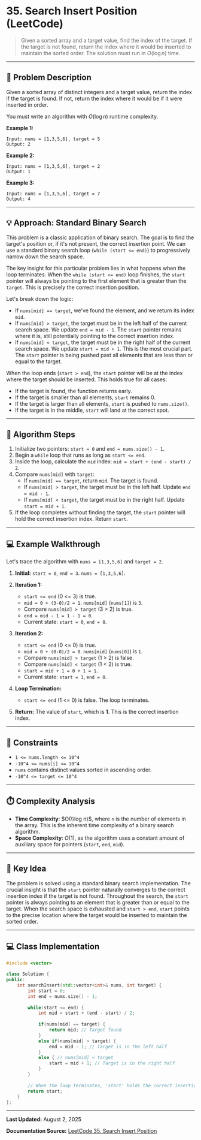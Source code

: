 # 35\. Search Insert Position (LeetCode)

> Given a sorted array and a target value, find the index of the target. If the target is not found, return the index where it would be inserted to maintain the sorted order. The solution must run in $O(\log n)$ time.

-----

## 📝 Problem Description

Given a sorted array of distinct integers and a target value, return the index if the target is found. If not, return the index where it would be if it were inserted in order.

You must write an algorithm with $O(\log n)$ runtime complexity.

**Example 1:**

```
Input: nums = [1,3,5,6], target = 5
Output: 2
```

**Example 2:**

```
Input: nums = [1,3,5,6], target = 2
Output: 1
```

**Example 3:**

```
Input: nums = [1,3,5,6], target = 7
Output: 4
```

-----

## 💡 Approach: Standard Binary Search

This problem is a classic application of binary search. The goal is to find the target's position or, if it's not present, the correct insertion point. We can use a standard binary search loop (`while (start <= end)`) to progressively narrow down the search space.

The key insight for this particular problem lies in what happens when the loop terminates. When the `while (start <= end)` loop finishes, the `start` pointer will always be pointing to the first element that is greater than the `target`. This is precisely the correct insertion position.

Let's break down the logic:

  * If `nums[mid] == target`, we've found the element, and we return its index `mid`.
  * If `nums[mid] > target`, the target must be in the left half of the current search space. We update `end = mid - 1`. The `start` pointer remains where it is, still potentially pointing to the correct insertion index.
  * If `nums[mid] < target`, the target must be in the right half of the current search space. We update `start = mid + 1`. This is the most crucial part. The `start` pointer is being pushed past all elements that are less than or equal to the target.

When the loop ends (`start > end`), the `start` pointer will be at the index where the target should be inserted. This holds true for all cases:

  * If the target is found, the function returns early.
  * If the target is smaller than all elements, `start` remains 0.
  * If the target is larger than all elements, `start` is pushed to `nums.size()`.
  * If the target is in the middle, `start` will land at the correct spot.

-----

## 🚶 Algorithm Steps

1.  Initialize two pointers: `start = 0` and `end = nums.size() - 1`.
2.  Begin a `while` loop that runs as long as `start <= end`.
3.  Inside the loop, calculate the `mid` index: `mid = start + (end - start) / 2`.
4.  Compare `nums[mid]` with `target`:
      * If `nums[mid] == target`, return `mid`. The target is found.
      * If `nums[mid] > target`, the target must be in the left half. Update `end = mid - 1`.
      * If `nums[mid] < target`, the target must be in the right half. Update `start = mid + 1`.
5.  If the loop completes without finding the target, the `start` pointer will hold the correct insertion index. Return `start`.

-----

## 💻 Example Walkthrough

Let's trace the algorithm with `nums = [1,3,5,6]` and `target = 2`.

1.  **Initial:** `start = 0`, `end = 3`. `nums = [1,3,5,6]`.

2.  **Iteration 1:**

      * `start <= end` (0 \<= 3) is true.
      * `mid = 0 + (3-0)/2 = 1`. `nums[mid]` (`nums[1]`) is `3`.
      * Compare `nums[mid] > target` (3 \> 2) is true.
      * `end = mid - 1 = 1 - 1 = 0`.
      * Current state: `start = 0`, `end = 0`.

3.  **Iteration 2:**

      * `start <= end` (0 \<= 0) is true.
      * `mid = 0 + (0-0)/2 = 0`. `nums[mid]` (`nums[0]`) is `1`.
      * Compare `nums[mid] > target` (1 \> 2) is false.
      * Compare `nums[mid] < target` (1 \< 2) is true.
      * `start = mid + 1 = 0 + 1 = 1`.
      * Current state: `start = 1`, `end = 0`.

4.  **Loop Termination:**

      * `start <= end` (1 \<= 0) is false. The loop terminates.

5.  **Return:** The value of `start`, which is **1**. This is the correct insertion index.

-----

## 📏 Constraints

  * `1 <= nums.length <= 10^4`
  * `-10^4 <= nums[i] <= 10^4`
  * `nums` contains distinct values sorted in ascending order.
  * `-10^4 <= target <= 10^4`

-----

## ⏱️ Complexity Analysis

  * **Time Complexity**: $O(\\log n)$, where `n` is the number of elements in the array. This is the inherent time complexity of a binary search algorithm.
  * **Space Complexity**: $O(1)$, as the algorithm uses a constant amount of auxiliary space for pointers (`start`, `end`, `mid`).

-----

## 🔑 Key Idea

The problem is solved using a standard binary search implementation. The crucial insight is that the `start` pointer naturally converges to the correct insertion index if the target is not found. Throughout the search, the `start` pointer is always pointing to an element that is greater than or equal to the target. When the search space is exhausted and `start > end`, `start` points to the precise location where the target would be inserted to maintain the sorted order.

-----

## 💻 Class Implementation

```cpp
#include <vector>

class Solution {
public:
    int searchInsert(std::vector<int>& nums, int target) {
        int start = 0;
        int end = nums.size() - 1;
        
        while(start <= end) {
            int mid = start + (end - start) / 2;
            
            if(nums[mid] == target) {
                return mid; // Target found
            }
            else if(nums[mid] > target) {
                end = mid - 1; // Target is in the left half
            }
            else { // nums[mid] < target
                start = mid + 1; // Target is in the right half
            }
        }
        
        // When the loop terminates, 'start' holds the correct insertion index.
        return start;
    }
};
```

-----

**Last Updated:** August 2, 2025

**Documentation Source:** [LeetCode 35. Search Insert Position](https://leetcode.com/problems/search-insert-position/description/)